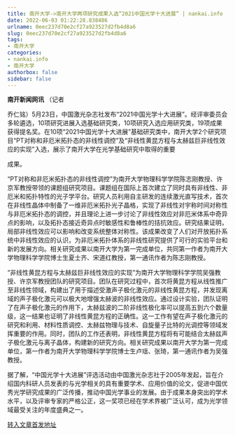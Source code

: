 ```yaml
---
title: 南开大学->南开大学两项研究成果入选“2021中国光学十大进展” | nankai.info
date: 2022-06-03 01:22:28.838486
urlname: 0eec237d70e2cf27a923527d2fb4d8a6
slug: 0eec237d70e2cf27a923527d2fb4d8a6
tags: 
- 南开大学
categories:
- nankai.info
- 南开大学
authorbox: false
sidebar: false
---
```

**南开新闻网讯** （记者

乔仁铭）5月23日，中国激光杂志社发布“2021中国光学十大进展”。经评审委员会多轮遴选，10项研究进展入选基础研究类，10项研究入选应用研究类，19项成果获得提名奖。在10项“2021中国光学十大进展”基础研究类中，南开大学2个研究项目“PT对称和非厄米拓扑态的非线性调控”及“非线性黄昆方程与太赫兹巨非线性效应的实现”入选，展示了南开大学在光学基础研究中取得的重要
<!--more-->
成果。

“PT对称和非厄米拓扑态的非线性调控”为南开大学物理科学学院陈志刚教授、许京军教授带领的课题组研究项目。课题组在国际上首次建立了同时具有非线性、非厄米和拓扑特性的光子学平台。研究人员利用自主研发的连续激光直写技术，首次在非线性晶体中制备了一维非厄米拓扑光子晶格，实现了非线性对宇称时间对称性与非厄米拓扑态的调控，并且理论上进一步讨论了非线性效应对非厄米体系中奇异点的影响，以及拓扑态接近奇异点时敏感性和鲁棒性的拮抗效应。研究结果证明，局部非线性效应可以影响和改变系统整体对称性。该成果改变了人们对开放拓扑系统中非线性效应的认识，为非厄米拓扑体系的非线性研究提供了可行的实验平台和新的发展方向。相关研究成果以南开大学为第一完成单位，共同第一作者为南开大学物理科学学院博士生夏士齐、宋道红教授，第一通讯作者为陈志刚教授。

“非线性黄昆方程与太赫兹巨非线性效应的实现”为南开大学物理科学学院吴强教授、许京军教授团队的研究项目。团队在研究过程中，首次将黄昆方程从线性推广至非线性领域，构建出了用于描述受激声子极化激元的非线性黄昆方程，并发现离域的声子极化激元可以极大地增强太赫波的非线性效应。通过设计实验，团队证明了在声子极化激元的作用下，太赫兹波的二阶非线性极化率可以提高五到六个数量级，这一结果也证明了非线性黄昆方程的正确性。这一工作有望在声子极化激元的研究和利用、材料性质调控、太赫兹物理与技术、自旋量子比特的光调控等领域发挥重要的作用。同时，团队的工作还表明，非线性黄昆方程将有可能结合太赫兹声子极化激元与离子晶体，构建新的研究方向。相关研究成果以南开大学为第一完成单位，第一作者为南开大学物理科学学院博士生卢瑶、张琦，第一通讯作者为吴强教授。

据了解，“中国光学十大进展”评选活动由中国激光杂志社于2005年发起，旨在介绍国内科研人员发表的与光学相关的具有重要学术、应用价值的论文，促进中国优秀光学研究成果的广泛传播，推动中国光学事业的发展。由于成果本身突出的学术水平，以及评审专家的严格公正，这一奖项已经在学术界被广泛认可，成为光学领域最受关注的年度盛典之一。



[转入文章首发地址](http://news.nankai.edu.cn/ywsd/system/2022/05/27/030051488.shtml)
